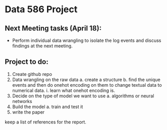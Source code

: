 # Data 586 Project

## Next Meeting tasks (April 18):
- Perform individual data wrangling to isolate the log events and discuss findings at the next meeting. 

## Project to do:

1. Create github repo
2. Data wrangling on the raw data
	a. create a structure
	b. find the unique events and then do onehot encoding on them to change textual data to numerical data. 
		i. learn what onehot encoding is. 
3. Decide on the type of model we want to use
	a. algorithms or neural networks
4. Build the model
	a. train and test it
5. write the paper 

keep a list of references for the report.

